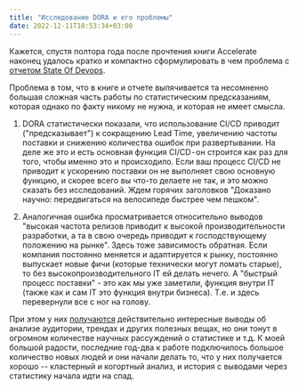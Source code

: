 ```yaml
---
title: "Исследование DORA и его проблемы"
date: 2022-12-11T10:53:34+03:00
---
```


Кажется, спустя полтора года после прочтения книги Accelerate наконец удалось кратко и компактно сформулировать в чем проблема с [отчетом State Of Devops](https://cloud.google.com/devops/state-of-devops/).

Проблема в том, что в книге и отчете выпячивается та несомненно большая сложная часть работы по статистическим предсказаниям, которая однако по факту никому не нужна, и которая не имеет смысла.

1. DORA статистически показали, что использование CI/CD приводит ("предсказывает") к сокращению Lead Time, увеличению частоты поставки и снижению количества ошибок при развертывании.
На деле же это и есть основная функция CI/CD - он строится как раз для того, чтобы именно это и происходило.
Если ваш процесс CI/CD не приводит к ускорению поставки он не выполняет свою основную функцию, и скорее всего вы что-то делаете не так, и это можно сказать без исследований.
Ждем горячих заголовков "Доказано научно: передвигаться на велосипеде быстрее чем пешком".

2. Аналогичная ошибка просматривается относительно выводов "высокая частота релизов приводит к высокой производительности разработки, а та в свою очередь приводит к господствующему положению на рынке".
Здесь тоже зависимость обратная. Если компания постоянно меняется и адаптируется к рынку, постоянно выпускает новые фичи (которые технически могут ломать старые), то без высокопроизводительного IT ей делать нечего. А "быстрый процесс поставки" - это как мы уже заметили, функция внутри IT (также как и сам IT это функция внутри бизнеса). Т.е. и здесь перевернули все с ног на голову.


При этом у них [получаются](/kb/4-dora-metrics) действительно интересные выводы об анализе аудитории, трендах и других полезных вещах, но они тонут в огромном количестве научных рассуждений о статистике и т.д.
К моей большой радости, последние год-два к работе подключилось большое количество новых людей и они начали делать то, что у них получается хорошо -- кластерный и когортный анализ, и история с выводами через статистику начала идти на спад.
